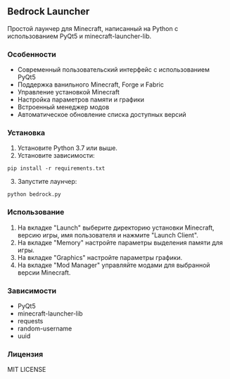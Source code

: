 ## Bedrock Launcher

Простой лаунчер для Minecraft, написанный на Python с использованием PyQt5 и minecraft-launcher-lib.

### Особенности

* Современный пользовательский интерфейс с использованием PyQt5
* Поддержка ванильного Minecraft, Forge и Fabric
* Управление установкой Minecraft 
* Настройка параметров памяти и графики
* Встроенный менеджер модов
* Автоматическое обновление списка доступных версий

### Установка

1. Установите Python 3.7 или выше.
2. Установите зависимости:
```
pip install -r requirements.txt
```
3. Запустите лаунчер:
```
python bedrock.py
```

### Использование

1. На вкладке "Launch" выберите директорию установки Minecraft, версию игры, имя пользователя и нажмите "Launch Client".
2. На вкладке "Memory" настройте параметры выделения памяти для игры.
3. На вкладке "Graphics" настройте параметры графики.
4. На вкладке "Mod Manager" управляйте модами для выбранной версии Minecraft.

### Зависимости

* PyQt5
* minecraft-launcher-lib
* requests
* random-username
* uuid

### Лицензия

MIT LICENSE
